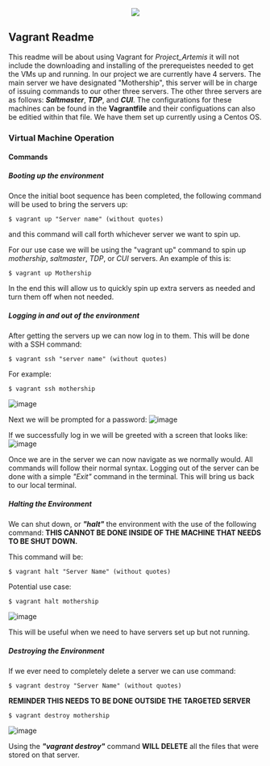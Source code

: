 <p align="center"><img src="https://upload.wikimedia.org/wikipedia/commons/thumb/8/87/Vagrant.png/150px-Vagrant.png"></p>

## Vagrant Readme  

This readme will be about using Vagrant for *Project_Artemis* it will not include the downloading and installing of the prerequeistes needed to get the VMs up and running. In our project we are currently have 4 servers. The main server we have designated "Mothership", this server will be in charge of issuing commands to our other three servers. The other three servers are as follows: ***Saltmaster***, ***TDP***, and ***CUI***. The configurations for these machines can be found in the **Vagrantfile** and their configuations can also be editied within that file. We have them set up currently using a Centos OS.
### Virtual Machine Operation

####  Commands

##### **Booting up the environment**
Once the initial boot sequence has been completed, the following command will be used to bring the servers up:
```
$ vagrant up "Server name" (without quotes)
```
and this command will call forth whichever server we want to spin up.

For our use case we will be using the "vagrant up" command to spin up *mothership*, *saltmaster*, *TDP*, or *CUI* servers. An example of this is:
```
$ vagrant up Mothership
```
In the end this will allow us to quickly spin up extra servers as needed and turn them off when not needed.

##### **Logging in and out of the environment**
After getting the servers up we can now log in to them. This will be done with a SSH command:
```
$ vagrant ssh "server name" (without quotes)
```
For example:
```
$ vagrant ssh mothership
```
![image](https://user-images.githubusercontent.com/114712045/202923209-fb5e7fc7-4b69-47ad-b577-e05f39d21515.png)

Next we will be prompted for a password:
![image](https://user-images.githubusercontent.com/114712045/202923285-c5f76c83-7233-4810-897e-d6b826183a32.png)

If we successfully log in we will be greeted with a screen that looks like:
![image](https://user-images.githubusercontent.com/114712045/202923425-d178b9b6-ed8d-42f6-8db3-ca4cdc26dcc3.png)


Once we are in the server we can now navigate as we normally would. All commands will follow their normal syntax. Logging out of the server can be done with a simple *"Exit"* command in the terminal. This will bring us back to our local terminal. 
##### **Halting the Environment**
We can shut down, or ***"halt"*** the environment with the use of the following command:
**THIS CANNOT BE DONE INSIDE OF THE MACHINE THAT NEEDS TO BE SHUT DOWN.**

This command will be:
```
$ vagrant halt "Server Name" (without quotes)
```
Potential use case:
```
$ vagrant halt mothership
```
![image](https://user-images.githubusercontent.com/114712045/202931515-d429a229-c8a6-4470-89fe-ed168e94d32f.png)

This will be useful when we need to have servers set up but not running.
 
##### **Destroying the Environment**
If we ever need to completely delete a server we can use command:
```
$ vagrant destroy "Server Name" (without quotes)
```

**REMINDER THIS NEEDS TO BE DONE OUTSIDE THE TARGETED SERVER**
```
$ vagrant destroy mothership
```
![image](https://user-images.githubusercontent.com/114712045/202931577-ebf40d6a-751e-41bb-a91e-e0581717f892.png)

Using the ***"vagrant destroy"*** command **WILL DELETE** all the files that were stored on that server. 

